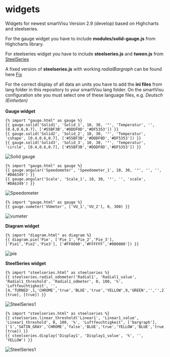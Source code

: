 # widgets
Widgets for newest smartVisu Version 2.9 (develop) based on Highcharts and steelseries.

For the gauge widget you have to include **modules/solid-gauge.js** from Highcharts library.

For steelseries widget you have to include **steelseries.js** and **tween.js** from [SteelSeries](https://github.com/HanSolo/SteelSeries-Canvas)

A fixed version of **steelseries.js** with working *radialBargraph* can be found here [Fix](https://github.com/HansMustermann/SteelSeries-Canvas)
 
For the correct display of all data an units you have to add the **ini files** from lang folder in this repository to your smartVisu lang folder.
On the smartVisu configuration site you must select one of these language files, e.g. *Deutsch (Einheiten)*
<br />
<br />
**Gauge widget**
```
{% import "gauge.html" as gauge %}
{{ gauge.solid('Solid1', 'Solid_1', 10, 30, '°', 'Temperatur', '', [0.4,0.6,0.7], ['#55BF3B','#DDDF0D','#DF5353']) }}
{{ gauge.solid('Solid2', 'Solid_2', 10, 30, '°', 'Temperatur', 'cshape', [0.4,0.6,0.7], ['#55BF3B','#DDDF0D','#DF5353']) }}
{{ gauge.solid('Solid3', 'Solid_3', 10, 30, '°', 'Temperatur', 'circle', [0.4,0.6,0.7], ['#55BF3B','#DDDF0D','#DF5353']) }}
```
![Solid gauge](https://cloud.githubusercontent.com/assets/25583254/22646863/bf53c0a2-ec6e-11e6-8599-fdb392d68329.jpg)
```
{% import "gauge.html" as gauge %}
{{ gauge.angular('Speedometer', 'Speedometer_1', 10, 30, '°', '', '', '#DA6349') }}
{{ gauge.angular('Scale', 'Scale_1', 10, 30, '°', '', 'scale', '#DA6349') }}
```
![Speedometer](https://cloud.githubusercontent.com/assets/25583254/22646867/c5e73066-ec6e-11e6-8727-14efe20eb22f.JPG)
```
{% import "gauge.html" as gauge %}
{{ gauge.vumeter('VUmeter', ['VU_1','VU_2'], 0, 300) }}
```
![vumeter](https://cloud.githubusercontent.com/assets/25583254/22646876/d10ebaea-ec6e-11e6-96c2-a716c1fe9938.JPG)

**Diagram widget**
```
{% import "diagram.html" as diagram %}
{{ diagram.pie('Pie', ['Pie_1','Pie_2','Pie_3'], ['Pie1','Pie2','Pie3'], ['#FF0000','#FFFFFF','#000000']) }}
```
![pie](https://cloud.githubusercontent.com/assets/25583254/22646871/ca91e732-ec6e-11e6-986e-fa6a5aa26b99.JPG)

**SteelSeries widget**
```
{% import "steelseries.html" as steelseries %}
{{ steelseries.radial_odometer('Radial1', 'Radial1_value', 'Radial1_threshold', 'Radial1_odmeter', 0, 100, '%', 'Luftfeuchtigkeit', '', [4,'TURNED',1,'CHROME','true','BLUE','true','YELLOW',9,'GREEN','','',2], [true], [true]) }}
```
![SteelSeries1](https://cloud.githubusercontent.com/assets/25583254/22647562/9286c73c-ec72-11e6-832a-d1a2d07d4f8f.JPG)
```
{% import "steelseries.html" as steelseries %}
{{ steelseries.linear_threshold('Linear1', 'Linear1_value', 'Linear1_threshold', 0, 100, '%', 'Luftfeuchtigkeit', ['bargraph'], ['1','SATIN_GRAY','CHROME','false','BLUE','true','YELLOW','BLUE','true'], [true]) }}
{{ steelseries.display('Display1', 'Display1_value', '%', '', 'YELLOW') }}
```
![SteelSeries1](https://cloud.githubusercontent.com/assets/25583254/22647565/956aff22-ec72-11e6-8ce7-fddb53aeb13b.JPG)
